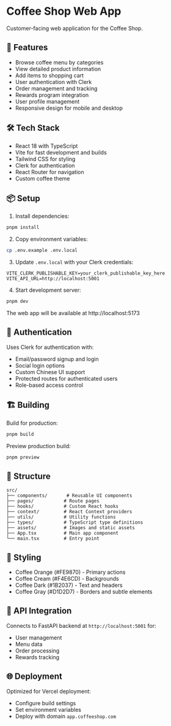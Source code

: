 # Coffee Shop Web App

Customer-facing web application for the Coffee Shop.

## 🚀 Features

- Browse coffee menu by categories
- View detailed product information
- Add items to shopping cart
- User authentication with Clerk
- Order management and tracking
- Rewards program integration
- User profile management
- Responsive design for mobile and desktop

## 🛠️ Tech Stack

- React 18 with TypeScript
- Vite for fast development and builds
- Tailwind CSS for styling
- Clerk for authentication
- React Router for navigation
- Custom coffee theme

## 📦 Setup

1. Install dependencies:
```bash
pnpm install
```

2. Copy environment variables:
```bash
cp .env.example .env.local
```

3. Update `.env.local` with your Clerk credentials:
```env
VITE_CLERK_PUBLISHABLE_KEY=your_clerk_publishable_key_here
VITE_API_URL=http://localhost:5001
```

4. Start development server:
```bash
pnpm dev
```

The web app will be available at http://localhost:5173

## 🔐 Authentication

Uses Clerk for authentication with:
- Email/password signup and login
- Social login options
- Custom Chinese UI support
- Protected routes for authenticated users
- Role-based access control

## 🏗️ Building

Build for production:
```bash
pnpm build
```

Preview production build:
```bash
pnpm preview
```

## 📁 Structure

```
src/
├── components/       # Reusable UI components
├── pages/           # Route pages
├── hooks/           # Custom React hooks
├── context/         # React Context providers
├── utils/           # Utility functions
├── types/           # TypeScript type definitions
├── assets/          # Images and static assets
├── App.tsx          # Main app component
└── main.tsx         # Entry point
```

## 🎨 Styling

- Coffee Orange (#FE9870) - Primary actions
- Coffee Cream (#F4E6CD) - Backgrounds
- Coffee Dark (#1B2037) - Text and headers
- Coffee Gray (#D1D2D7) - Borders and subtle elements

## 🔗 API Integration

Connects to FastAPI backend at `http://localhost:5001` for:
- User management
- Menu data
- Order processing
- Rewards tracking

## 🌐 Deployment

Optimized for Vercel deployment:
- Configure build settings
- Set environment variables
- Deploy with domain `app.coffeeshop.com`